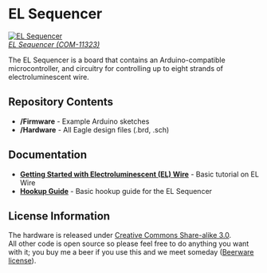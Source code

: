 EL Sequencer
============

[![EL Sequencer](https://dlnmh9ip6v2uc.cloudfront.net/images/products/1/1/3/2/3/11323-01a_medium.jpg)  
*EL Sequencer (COM-11323)*](https://www.sparkfun.com/products/11323)

The EL Sequencer is a board that contains an Arduino-compatible microcontroller, 
and circuitry for controlling up to eight strands of electroluminescent wire.

Repository Contents
-------------------
* **/Firmware** - Example Arduino sketches
* **/Hardware** - All Eagle design files (.brd, .sch)

Documentation
--------------
* **[Getting Started with Electroluminescent (EL) Wire](https://learn.sparkfun.com/tutorials/getting-started-with--el-wire)** - Basic tutorial on EL Wire
* **[Hookup Guide](https://learn.sparkfun.com/tutorials/el-sequencerescudo-dos-hookup-guide)** - Basic hookup guide for the EL Sequencer


License Information
-------------------
The hardware is released under [Creative Commons Share-alike 3.0](http://creativecommons.org/licenses/by-sa/3.0/).  
All other code is open source so please feel free to do anything you want with it; 
you buy me a beer if you use this and we meet someday ([Beerware license](http://en.wikipedia.org/wiki/Beerware)).
